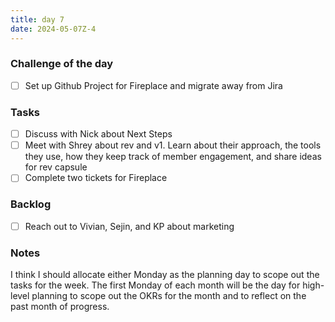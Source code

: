 ```yaml
---
title: day 7
date: 2024-05-07Z-4
---
```


### Challenge of the day

- [ ] Set up Github Project for Fireplace and migrate away from Jira

### Tasks

- [ ] Discuss with Nick about Next Steps
- [ ] Meet with Shrey about rev and v1. Learn about their approach, the tools they use, how they keep track of member engagement, and share ideas for rev capsule
- [ ] Complete two tickets for Fireplace

### Backlog

- [ ] Reach out to Vivian, Sejin, and KP about marketing

### Notes

I think I should allocate either Monday as the planning day to scope out the tasks for the week. The first Monday of each month will be the day for high-level planning to scope out the OKRs for the month and to reflect on the past month of progress.
